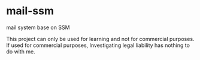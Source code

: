 # mail-ssm
mail system base on SSM

This project can only be used for learning and not for commercial purposes. If used for commercial purposes, Investigating legal liability has nothing to do with me.
